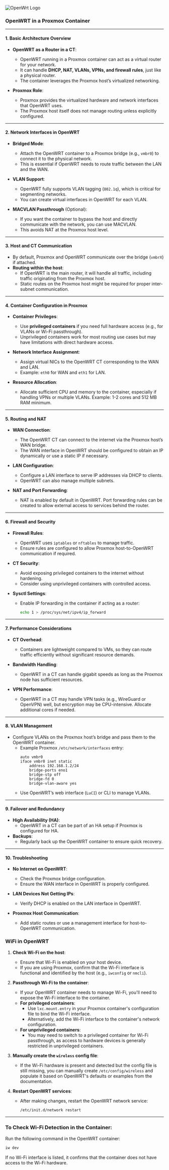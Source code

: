![OpenWrt Logo](https://upload.wikimedia.org/wikipedia/commons/8/84/OpenWrt_Logo.svg)

### OpenWRT in a Proxmox Container

---

#### **1. Basic Architecture Overview**
- **OpenWRT as a Router in a CT**:
  - OpenWRT running in a Proxmox container can act as a virtual router for your network.
  - It can handle **DHCP, NAT, VLANs, VPNs, and firewall rules**, just like a physical router.
  - The container leverages the Proxmox host’s virtualized networking.

- **Proxmox Role**:
  - Proxmox provides the virtualized hardware and network interfaces that OpenWRT uses.
  - The Proxmox host itself does not manage routing unless explicitly configured.

---

#### **2. Network Interfaces in OpenWRT**
- **Bridged Mode**:
  - Attach the OpenWRT container to a Proxmox bridge (e.g., `vmbr0`) to connect it to the physical network.
  - This is essential if OpenWRT needs to route traffic between the LAN and the WAN.

- **VLAN Support**:
  - OpenWRT fully supports VLAN tagging (`802.1q`), which is critical for segmenting networks.
  - You can create virtual interfaces in OpenWRT for each VLAN.

- **MACVLAN Passthrough** (Optional):
  - If you want the container to bypass the host and directly communicate with the network, you can use MACVLAN.
  - This avoids NAT at the Proxmox host level.

---

#### **3. Host and CT Communication**
- By default, Proxmox and OpenWRT communicate over the bridge (`vmbrX`) if attached.
- **Routing within the host**:
  - If OpenWRT is the main router, it will handle all traffic, including traffic originating from the Proxmox host.
  - Static routes on the Proxmox host might be required for proper inter-subnet communication.

---

#### **4. Container Configuration in Proxmox**
- **Container Privileges**:
  - Use **privileged containers** if you need full hardware access (e.g., for VLANs or Wi-Fi passthrough).
  - Unprivileged containers work for most routing use cases but may have limitations with direct hardware access.

- **Network Interface Assignment**:
  - Assign virtual NICs to the OpenWRT CT corresponding to the WAN and LAN.
  - Example: `eth0` for WAN and `eth1` for LAN.

- **Resource Allocation**:
  - Allocate sufficient CPU and memory to the container, especially if handling VPNs or multiple VLANs. Example: 1-2 cores and 512 MB RAM minimum.

---

#### **5. Routing and NAT**
- **WAN Connection**:
  - The OpenWRT CT can connect to the internet via the Proxmox host’s WAN bridge.
  - The WAN interface in OpenWRT should be configured to obtain an IP dynamically or use a static IP if necessary.

- **LAN Configuration**:
  - Configure a LAN interface to serve IP addresses via DHCP to clients.
  - OpenWRT can also manage multiple subnets.

- **NAT and Port Forwarding**:
  - NAT is enabled by default in OpenWRT. Port forwarding rules can be created to allow external access to services behind the router.

---

#### **6. Firewall and Security**
- **Firewall Rules**:
  - OpenWRT uses `iptables` or `nftables` to manage traffic.
  - Ensure rules are configured to allow Proxmox host-to-OpenWRT communication if required.

- **CT Security**:
  - Avoid exposing privileged containers to the internet without hardening.
  - Consider using unprivileged containers with controlled access.

- **Sysctl Settings**:
  - Enable IP forwarding in the container if acting as a router:
    ```sh
    echo 1 > /proc/sys/net/ipv4/ip_forward
    ```

---

#### **7. Performance Considerations**
- **CT Overhead**:
  - Containers are lightweight compared to VMs, so they can route traffic efficiently without significant resource demands.

- **Bandwidth Handling**:
  - OpenWRT in a CT can handle gigabit speeds as long as the Proxmox node has sufficient resources.

- **VPN Performance**:
  - OpenWRT in a CT may handle VPN tasks (e.g., WireGuard or OpenVPN) well, but encryption may be CPU-intensive. Allocate additional cores if needed.

---

#### **8. VLAN Management**
- Configure VLANs on the Proxmox host’s bridge and pass them to the OpenWRT container.
  - Example Proxmox `/etc/network/interfaces` entry:
    ```plaintext
    auto vmbr0
    iface vmbr0 inet static
        address 192.168.1.2/24
        bridge-ports eno1
        bridge-stp off
        bridge-fd 0
        bridge-vlan-aware yes
    ```
  - Use OpenWRT’s web interface (`LuCI`) or CLI to manage VLANs.

---

#### **9. Failover and Redundancy**
- **High Availability (HA)**:
  - OpenWRT in a CT can be part of an HA setup if Proxmox is configured for HA.
- **Backups**:
  - Regularly back up the OpenWRT container to ensure quick recovery.

---

#### **10. Troubleshooting**
- **No Internet on OpenWRT**:
  - Check the Proxmox bridge configuration.
  - Ensure the WAN interface in OpenWRT is properly configured.

- **LAN Devices Not Getting IPs**:
  - Verify DHCP is enabled on the LAN interface in OpenWRT.

- **Proxmox Host Communication**:
  - Add static routes or use a management interface for host-to-OpenWRT communication.


### WiFi in OpenWRT

1. **Check Wi-Fi on the host**:
   - Ensure that Wi-Fi is enabled on your host device.
   - If you are using Proxmox, confirm that the Wi-Fi interface is functional and identified by the host (e.g., `iwconfig` or `nmcli`).

2. **Passthrough Wi-Fi to the container**:
   - If your OpenWRT container needs to manage Wi-Fi, you'll need to expose the Wi-Fi interface to the container. 
   - **For privileged containers**:
     - Use `lxc.mount.entry` in your Proxmox container's configuration file to bind the Wi-Fi interface.
     - Alternatively, add the Wi-Fi interface to the container's network configuration.
   - **For unprivileged containers**:
     - You may need to switch to a privileged container for Wi-Fi passthrough, as access to hardware devices is generally restricted in unprivileged containers.

3. **Manually create the `wireless` config file**:
   - If the Wi-Fi hardware is present and detected but the config file is still missing, you can manually create `/etc/config/wireless` and populate it based on OpenWRT's defaults or examples from the documentation.

4. **Restart OpenWRT services**:
   - After making changes, restart the OpenWRT network service:
     ```sh
     /etc/init.d/network restart
     ```

---

### To Check Wi-Fi Detection in the Container:
Run the following command in the OpenWRT container:
```sh
iw dev
```
If no Wi-Fi interface is listed, it confirms that the container does not have access to the Wi-Fi hardware.
